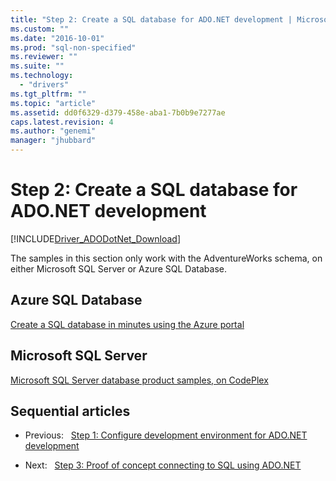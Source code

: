 ```yaml
---
title: "Step 2: Create a SQL database for ADO.NET development | Microsoft Docs"
ms.custom: ""
ms.date: "2016-10-01"
ms.prod: "sql-non-specified"
ms.reviewer: ""
ms.suite: ""
ms.technology: 
  - "drivers"
ms.tgt_pltfrm: ""
ms.topic: "article"
ms.assetid: dd0f6329-d379-458e-aba1-7b0b9e7277ae
caps.latest.revision: 4
ms.author: "genemi"
manager: "jhubbard"
---
```

# Step 2: Create a SQL database for ADO.NET development
[!INCLUDE[Driver_ADODotNet_Download](../../connect/ado-net/includes)]

The samples in this section only work with the AdventureWorks schema, on either Microsoft SQL Server or Azure SQL Database.  
 
 ## Azure SQL Database
 [Create a SQL database in minutes using the Azure portal](https://azure.microsoft.com/documentation/articles/sql-database-get-started/)
 
 ## Microsoft SQL Server 
 [Microsoft SQL Server database product samples, on CodePlex](http://msftdbprodsamples.codeplex.com/)

## Sequential articles

- Previous:&nbsp;&nbsp;&nbsp;[Step 1: Configure development environment for ADO.NET development](../../connect/ado-net/step-1--configure-development-environment-for-ado.net-development.md)

- Next:&nbsp;&nbsp;&nbsp;[Step 3: Proof of concept connecting to SQL using ADO.NET](../../connect/ado-net/step-3--proof-of-concept-connecting-to-sql-using-ado.net.md)  
